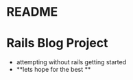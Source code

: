# README

# Rails Blog Project
- attempting without rails getting started
- **lets hope for the best **
